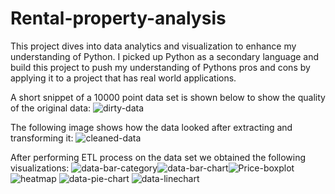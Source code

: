 # Rental-property-analysis

This project dives into data analytics and visualization to enhance my understanding of Python. I picked up Python as a secondary language and build this project to push my understanding of Pythons pros and cons by applying it to a project that has real world applications.

A short snippet of a 10000 point data set is shown below to show the quality of the original data:
![dirty-data](https://github.com/user-attachments/assets/66629b59-7d01-4c46-b620-5aca1cc872c7)

The following image shows how the data looked after extracting and transforming it:
![cleaned-data](https://github.com/user-attachments/assets/cc465679-262d-4036-b8ee-ea9a7b7ed225)

After performing ETL process on the data set we obtained the following visualizations:
![data-bar-category](https://github.com/user-attachments/assets/7cb2c2d2-ef79-4bfc-8a56-a0c47c8f3c88)![data-bar-chart](https://github.com/user-attachments/assets/493d6d22-34dc-48fe-a854-0f6fbfcbf678)![Price-boxplot](https://github.com/user-attachments/assets/423d0b67-9001-47d8-94d7-a4a4c48bdb41)
![heatmap](https://github.com/user-attachments/assets/8d2841f0-f9e5-4c1b-9cb7-c0a70333c4c7)
![data-pie-chart](https://github.com/user-attachments/assets/a4f15fa3-41ee-4f8f-a557-3d74d5133067)
![data-linechart](https://github.com/user-attachments/assets/8a7c31fd-8069-4533-8156-2e24ee53c5f3)


